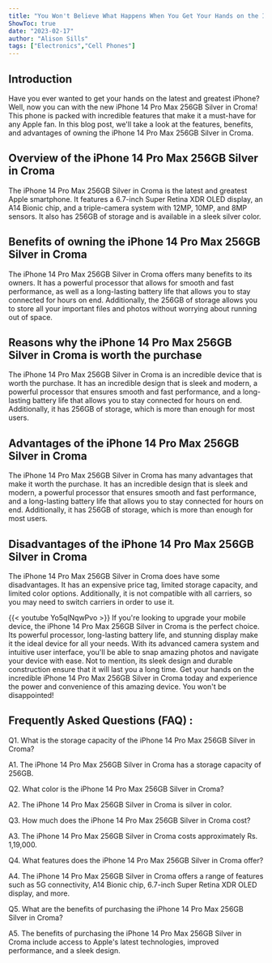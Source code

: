 ```yaml
---
title: "You Won't Believe What Happens When You Get Your Hands on the Incredible iPhone 14 Pro Max 256GB Silver in Croma!"
ShowToc: true 
date: "2023-02-17"
author: "Alison Sills" 
tags: ["Electronics","Cell Phones"]
---
```

## Introduction

Have you ever wanted to get your hands on the latest and greatest iPhone? Well, now you can with the new iPhone 14 Pro Max 256GB Silver in Croma! This phone is packed with incredible features that make it a must-have for any Apple fan. In this blog post, we'll take a look at the features, benefits, and advantages of owning the iPhone 14 Pro Max 256GB Silver in Croma.

## Overview of the iPhone 14 Pro Max 256GB Silver in Croma

The iPhone 14 Pro Max 256GB Silver in Croma is the latest and greatest Apple smartphone. It features a 6.7-inch Super Retina XDR OLED display, an A14 Bionic chip, and a triple-camera system with 12MP, 10MP, and 8MP sensors. It also has 256GB of storage and is available in a sleek silver color.

## Benefits of owning the iPhone 14 Pro Max 256GB Silver in Croma

The iPhone 14 Pro Max 256GB Silver in Croma offers many benefits to its owners. It has a powerful processor that allows for smooth and fast performance, as well as a long-lasting battery life that allows you to stay connected for hours on end. Additionally, the 256GB of storage allows you to store all your important files and photos without worrying about running out of space.

## Reasons why the iPhone 14 Pro Max 256GB Silver in Croma is worth the purchase

The iPhone 14 Pro Max 256GB Silver in Croma is an incredible device that is worth the purchase. It has an incredible design that is sleek and modern, a powerful processor that ensures smooth and fast performance, and a long-lasting battery life that allows you to stay connected for hours on end. Additionally, it has 256GB of storage, which is more than enough for most users.

## Advantages of the iPhone 14 Pro Max 256GB Silver in Croma

The iPhone 14 Pro Max 256GB Silver in Croma has many advantages that make it worth the purchase. It has an incredible design that is sleek and modern, a powerful processor that ensures smooth and fast performance, and a long-lasting battery life that allows you to stay connected for hours on end. Additionally, it has 256GB of storage, which is more than enough for most users.

## Disadvantages of the iPhone 14 Pro Max 256GB Silver in Croma

The iPhone 14 Pro Max 256GB Silver in Croma does have some disadvantages. It has an expensive price tag, limited storage capacity, and limited color options. Additionally, it is not compatible with all carriers, so you may need to switch carriers in order to use it.

{{< youtube Yo5qlNqwPvo >}} 
If you're looking to upgrade your mobile device, the iPhone 14 Pro Max 256GB Silver in Croma is the perfect choice. Its powerful processor, long-lasting battery life, and stunning display make it the ideal device for all your needs. With its advanced camera system and intuitive user interface, you'll be able to snap amazing photos and navigate your device with ease. Not to mention, its sleek design and durable construction ensure that it will last you a long time. Get your hands on the incredible iPhone 14 Pro Max 256GB Silver in Croma today and experience the power and convenience of this amazing device. You won't be disappointed!

## Frequently Asked Questions (FAQ) :
Q1. What is the storage capacity of the iPhone 14 Pro Max 256GB Silver in Croma?

A1. The iPhone 14 Pro Max 256GB Silver in Croma has a storage capacity of 256GB.

Q2. What color is the iPhone 14 Pro Max 256GB Silver in Croma?

A2. The iPhone 14 Pro Max 256GB Silver in Croma is silver in color.

Q3. How much does the iPhone 14 Pro Max 256GB Silver in Croma cost?

A3. The iPhone 14 Pro Max 256GB Silver in Croma costs approximately Rs. 1,19,000.

Q4. What features does the iPhone 14 Pro Max 256GB Silver in Croma offer?

A4. The iPhone 14 Pro Max 256GB Silver in Croma offers a range of features such as 5G connectivity, A14 Bionic chip, 6.7-inch Super Retina XDR OLED display, and more.

Q5. What are the benefits of purchasing the iPhone 14 Pro Max 256GB Silver in Croma?

A5. The benefits of purchasing the iPhone 14 Pro Max 256GB Silver in Croma include access to Apple's latest technologies, improved performance, and a sleek design.


